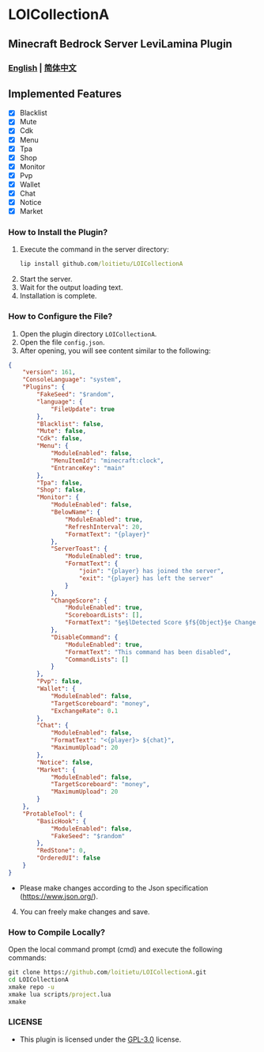# LOICollectionA
## Minecraft Bedrock Server LeviLamina Plugin

### [English](README.md) | [简体中文](README.zh.md)

## Implemented Features
- [x] Blacklist
- [x] Mute
- [x] Cdk
- [x] Menu
- [x] Tpa
- [x] Shop
- [x] Monitor
- [x] Pvp
- [x] Wallet
- [x] Chat
- [x] Notice
- [x] Market

### How to Install the Plugin?
1. Execute the command in the server directory:
   ```cmd
   lip install github.com/loitietu/LOICollectionA
   ```
2. Start the server.
3. Wait for the output loading text.
4. Installation is complete.

### How to Configure the File?
1. Open the plugin directory `LOICollectionA`.
2. Open the file `config.json`.
3. After opening, you will see content similar to the following:
```json
{
    "version": 161,
    "ConsoleLanguage": "system",
    "Plugins": {
        "FakeSeed": "$random",
        "language": {
            "FileUpdate": true
        },
        "Blacklist": false,
        "Mute": false, 
        "Cdk": false,
        "Menu": {
            "ModuleEnabled": false,
            "MenuItemId": "minecraft:clock",
            "EntranceKey": "main"
        },
        "Tpa": false,
        "Shop": false,
        "Monitor": {
            "ModuleEnabled": false,
            "BelowName": {
                "ModuleEnabled": true,
                "RefreshInterval": 20,
                "FormatText": "{player}"
            },
            "ServerToast": {
                "ModuleEnabled": true,
                "FormatText": {
                    "join": "{player} has joined the server",
                    "exit": "{player} has left the server"
                }
            },
            "ChangeScore": {
                "ModuleEnabled": true,
                "ScoreboardLists": [],
                "FormatText": "§e§lDetected Score §f${Object}§e Change §bOriginal Value: §f${OriMoney} §aChange: §f${SetMoney} §eCurrent Value: §f${GetScore}"
            },
            "DisableCommand": {
                "ModuleEnabled": true,
                "FormatText": "This command has been disabled",
                "CommandLists": []
            }
        },
        "Pvp": false,
        "Wallet": {
            "ModuleEnabled": false,
            "TargetScoreboard": "money",
            "ExchangeRate": 0.1 
        },
        "Chat": {
            "ModuleEnabled": false,
            "FormatText": "<{player}> ${chat}",
            "MaximumUpload": 20
        },
        "Notice": false,
        "Market": {
            "ModuleEnabled": false,
            "TargetScoreboard": "money",
            "MaximumUpload": 20
        }
    },
    "ProtableTool": {
        "BasicHook": {
            "ModuleEnabled": false,
            "FakeSeed": "$random"
        },
        "RedStone": 0,
        "OrderedUI": false
    }
}
```
- Please make changes according to the Json specification (https://www.json.org/).
4. You can freely make changes and save.

### How to Compile Locally?
Open the local command prompt (cmd) and execute the following commands:
```cmd
git clone https://github.com/loitietu/LOICollectionA.git
cd LOICollectionA
xmake repo -u
xmake lua scripts/project.lua
xmake
```

### LICENSE
- This plugin is licensed under the [GPL-3.0](LICENSE) license.